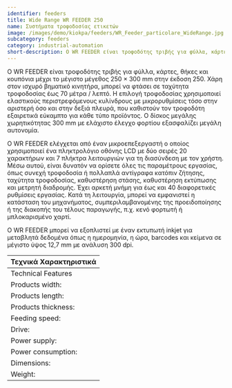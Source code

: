 ```yaml
---
identifier: feeders
title: Wide Range WR FEEDER 250
name: Συστήματα τροφοδοσίας ετικετών
image: /images/demo/kiokpa/feeders/WR_Feeder_particolare_WideRange.jpg
subcategory: feeders
category: industrial-automation
short-description: Ο WR FEEDER είναι τροφοδότης τριβής για φύλλα, κάρτες, θήκες και κουπόνια μέχρι το μέγιστο μέγεθος 250 × 300 mm στην έκδοση 250. 
---
```







Ο WR FEEDER είναι τροφοδότης τριβής για φύλλα, κάρτες, θήκες και κουπόνια μέχρι το μέγιστο μέγεθος 250 × 300 mm στην έκδοση 250. Χάρη στον ισχυρό βηματικό κινητήρα, μπορεί να φτάσει σε ταχύτητα τροφοδοσίας έως 70 μέτρα / λεπτό. Η επιλογή τροφοδοσίας χρησιμοποιεί ελαστικούς περιστρεφόμενους κυλίνδρους με μικρορυθμίσεις τόσο στην αριστερή όσο και στην δεξιά πλευρά, που καθιστούν τον τροφοδότη εξαιρετικά εύκαμπτο για κάθε τύπο προϊόντος. Ο δίσκος μεγάλης χωρητικότητας 300 mm με ελάχιστο έλεγχο φορτίου εξασφαλίζει μεγάλη αυτονομία.

Ο WR FEEDER ελέγχεται από έναν μικροεπεξεργαστή ο οποίος χρησιμοποιεί ένα πληκτρολόγιο οθόνης LCD με δύο σειρές 20 χαρακτήρων και 7 πλήκτρα λειτουργιών για τη διασύνδεση με τον χρήστη. Μέσω αυτού, είναι δυνατόν να ορίσετε όλες τις παραμέτρους εργασίας, όπως συνεχή τροφοδοσία ή πολλαπλά αντίγραφα κατόπιν ζήτησης, ταχύτητα τροφοδοσίας, καθυστέρηση στάσης, καθυστέρηση εκτύπωσης και μετρητή διαδρομής. Έχει αρκετή μνήμη για έως και 40 διαφορετικές ρυθμίσεις εργασίας. Κατά τη λειτουργία, μπορεί να εμφανιστεί η κατάσταση του μηχανήματος, συμπεριλαμβανομένης της προειδοποίησης ή της διακοπής του τέλους παραγωγής, π.χ. κενό φορτωτή ή μπλοκαρισμένο χαρτί.

Ο WR FEEDER μπορεί να εξοπλιστεί με έναν εκτυπωτή inkjet για μεταβλητά δεδομένα όπως η ημερομηνία, η ώρα, barcodes και κείμενα σε μέγιστο ύψος 12,7 mm με ανάλυση 300 dpi.


 |Τεχνικά Χαρακτηριστικά|
 |-------------|
|Technical Features |	WR FEEDER 250| 	
|Products width: |	min. 60 – max. 250 mm| 	
|Products length: |	min. 60 – max. 300 mm |	
|Products thickness: |	0,2 – 10 mm |	
|Feeding speed: |	max. 70 metri/minuto |	
|Drive: |	motore passo 	|
|Power supply: |	230 Vac – 50 Hz| 	
|Power consumption: |	300 W 	|
|Dimensions: |	891 x 413 x 490 (H)| 	
|Weight: |	35 Kg |


 

